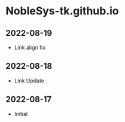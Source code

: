 # NobleSys-tk.github.io

## 2022-08-19
- Link align fix

## 2022-08-18
- Link Update

## 2022-08-17
- Initial